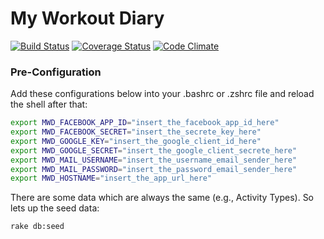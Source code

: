 My Workout Diary
================

[![Build Status](https://travis-ci.org/BraviSoftware/my-workout-diary.png?branch=master)](https://travis-ci.org/BraviSoftware/my-workout-diary)
[![Coverage Status](https://coveralls.io/repos/BraviSoftware/my-workout-diary/badge.png?branch=master)](https://coveralls.io/r/BraviSoftware/my-workout-diary?branch=master)
[![Code Climate](https://codeclimate.com/github/BraviSoftware/my-workout-diary.png)](https://codeclimate.com/github/BraviSoftware/my-workout-diary)



### Pre-Configuration
Add these configurations below into your .bashrc or .zshrc file and reload the shell after that:
```bash
export MWD_FACEBOOK_APP_ID="insert_the_facebook_app_id_here"
export MWD_FACEBOOK_SECRET="insert_the_secrete_key_here"
export MWD_GOOGLE_KEY="insert_the_google_client_id_here"
export MWD_GOOGLE_SECRET="insert_the_google_client_secrete_here"
export MWD_MAIL_USERNAME="insert_the_username_email_sender_here"
export MWD_MAIL_PASSWORD="insert_the_password_email_sender_here"
export MWD_HOSTNAME="insert_the_app_url_here"
```

There are some data which are always the same (e.g., Activity Types). So lets up the seed data:
```bash
rake db:seed
```
